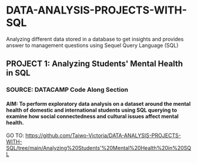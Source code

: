 # DATA-ANALYSIS-PROJECTS-WITH-SQL
Analyzing different data stored in a database to get insights and provides answer to management questions using Sequel Query Language (SQL)

## PROJECT 1: Analyzing Students' Mental Health in SQL
### SOURCE: DATACAMP Code Along Section
#### AIM: To perform exploratory data analysis on a dataset around the mental health of domestic and international students using SQL querying to examine how social connectedness and cultural issues affect mental health.
GO TO: https://github.com/Taiwo-Victoria/DATA-ANALYSIS-PROJECTS-WITH-SQL/tree/main/Analyzing%20Students'%20Mental%20Health%20in%20SQL

